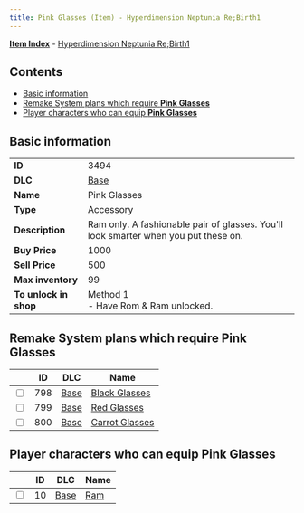 ```yaml
---
title: Pink Glasses (Item) - Hyperdimension Neptunia Re;Birth1
---
```


[**Item Index**](/neptunia/rb1/item/index.html) - [Hyperdimension Neptunia Re;Birth1](/neptunia/rb1)

## Contents

- [Basic information](#basic-information)
- [Remake System plans which require **Pink Glasses**](#remake-system-plans-which-require-pink-glasses)
- [Player characters who can equip **Pink Glasses**](#player-characters-who-can-equip-pink-glasses)

## Basic information

|   |   |
| -- | -- |
| **ID** | 3494 |
| **DLC** | [Base](/neptunia/rb1/dlc/1-base.html) |
| **Name** | Pink Glasses |
| **Type** | Accessory |
| **Description** | Ram only. A fashionable pair of glasses. You'll look smarter when you put these on. |
| **Buy Price** | 1000 |
| **Sell Price** | 500 |
| **Max inventory** | 99 |
| **To unlock in shop** | Method 1<br />- Have Rom & Ram unlocked. |


## Remake System plans which require **Pink Glasses**

|    | ID | DLC | Name |
| -- | -- | --- | ---- |
| <input type="checkbox" id="rb1-quest-1-798" class="trackbox" /> | 798 | [Base](/neptunia/rb1/dlc/1-base.html) | [Black Glasses](/neptunia/rb1/quest/1-798-black-glasses.html) |
| <input type="checkbox" id="rb1-quest-1-799" class="trackbox" /> | 799 | [Base](/neptunia/rb1/dlc/1-base.html) | [Red Glasses](/neptunia/rb1/quest/1-799-red-glasses.html) |
| <input type="checkbox" id="rb1-quest-1-800" class="trackbox" /> | 800 | [Base](/neptunia/rb1/dlc/1-base.html) | [Carrot Glasses](/neptunia/rb1/quest/1-800-carrot-glasses.html) |


## Player characters who can equip **Pink Glasses**

|    | ID | DLC | Name |
| -- | -- | --- | ---- |
| <input type="checkbox" id="rb1-player-1-10" class="trackbox" /> | 10 | [Base](/neptunia/rb1/dlc/1-base.html) | [Ram](/neptunia/rb1/player/1-10-ram.html) |
